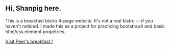 ## Hi, Shanpig here.
This is a breakfast bistro 4-page website. It's not a real bistro -- if you haven't noticed. I made this as a project for practicing bootstrap4 and basic html/css element propetries.

<a href="https://shanpig.github.io/front_end_programming/Peers_breakfast_website/HOME.html" target="_blank" > Visit Peer's breakfast !</a>
